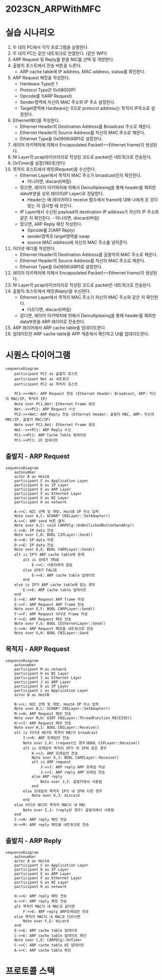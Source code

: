 # 2023CN_ARPWithMFC

# 실습 시나리오
1. 두 대의 PC에서 각각 프로그램을 실행한다.
2. 두 대의 PC는 같은 네트워크로 연결한다. (같은 WIFI)
3. ARP Request 및 Reply를 받을 NIC를 선택 및 개방한다.
4. 출발지 호스트에서 전송 버튼을 누른다. 
	- ARP cache table에 IP address, MAC address, status를 확인한다.
5. ARP Request 패킷을 작성한다.
	- Hardware Type은 1
	- Protocol Type은 0x0800(IP)
	- Opcode를 1(ARP Request)
	- Sender영역에 자신의 MAC 주소와 IP 주소 설정한다.
	- Target영역에 Hardware는 0으로 protocol address는 목적지 IP주소로 설정한다.
6. Ethernet헤더를 작성한다.
	- Ethernet Header의 Destination Address를 Broadcast 주소로 채운다.
	- Ethernet Header의 Source Address를 자신의 MAC 주소로 채운다.
	- Ethernet Type을 0x0806(ARP)로 설정한다.
7. 레이어 아키텍처에 의해서 Encapsulated Packet(==Ethernet frame)이 생성된다.
8. NI Layer의 pcap라이브러리로 작성된 코드로 packet은 네트워크로 전송된다.
9. OnTimer를 설정(180초)한다.
10. 목적지 호스트에서 패킷(Request)을 수신한다.
	- Ethernet Layer에서 목적지 MAC 주소가 broadcast인지 확인한다.
		- 아니라면, discard(버림)
	- 맞으면, 레이어 아키텍처에 의해서 Demultiplexing을 통해 header를 제외한 	  data부분을 상위 레이어(IP Layer)로 전달한다.
		- Header는 매 레이어마다 receive 함수에서 frame에 대해 나에게 온                       것이 맞는 지 검사할 때 쓰인다.
	- IP Layer에서 수신된 payload의 destination IP address가 자신의 IP 주소와               같은 지 확인한다.
			- 아니라면, discard(버림)
	- 맞으면, ARP Reply 패킷 작성한다.
		- Opcode를 2(ARP Reply)
		- sender영역과 target영역을 swap
		- source MAC address에 자신의 MAC 주소를 넣어준다.
11. 이더넷 헤더를 작성한다.
	- Ethernet Header의 Destination Address를 출발지의 MAC 주소로 채운다.
	- Ethernet Header의 Source Address를 자신의 MAC 주소로 채운다.
	- Ethernet Type을 0x0806(ARP)로 설정한다.		
12. 레이어 아키텍처에 의해서 Encapsulated Packet(==Ethernet frame)이 생성된다.
13. NI Layer의 pcap라이브러리로 작성된 코드로 packet은 네트워크로 전송된다.
14. 출발지 호스트에서 패킷(Reply)을 수신한다.
	- Ethernet Layer에서 목적지 MAC 주소가 자신의 MAC 주소와 같은 지 확인한다.
		- 다르다면, discard(버림)
	- 같다면, 레이어 아키텍처에 의해서 Demultiplexing을 통해 header를 제외한 	  data부분을 ARP 레이어로 전송한다.
15. ARP 레이어에서 ARP cache table을 업데이트한다.
16. 업데이트한 ARP cache table을 APP 계층에서 확인하고 UI를 업데이트한다.

#  시퀀스 다이어그램
```mermaid
sequenceDiagram
    participant PC1 as 출발지 호스트
    participant Net as 네트워크
    participant PC2 as 목적지 호스트
    
    PC1->>+Net: ARP Request 전송 (Ethernet Header: Broadcast, ARP: 자신의 MAC/IP, 목적지 IP)
    Note over PC1,Net: Ethernet Frame 생성
    Net-->>+PC2: ARP Request 수신 
    PC2->>+Net: ARP Reply 전송 (Ethernet Header: 출발지 MAC, ARP: 자신의 MAC/IP, 출발지 MAC/IP)
    Note over PC2,Net: Ethernet Frame 생성
    Net-->>+PC1: ARP Reply 수신
    PC1->>PC1: ARP Cache Table 업데이트
    PC1->>PC1: UI 업데이트
```

## 출발지 - ARP Request
```mermaid
sequenceDiagram
	autonumber
	actor A as HostA
	participant C as Application Layer
	participant D as IP Layer
	participant E as ARP Layer
	participant F as Ethernet Layer
	participant G as NI Layer
	participant H as network

	A->>C: NIC 선택 및 개방, HostB IP 주소 입력
	Note over A,C: UCHAR* CNILayer::SetAdapter()
	A->>C: ARP send 버튼 클릭
	Note over A,C: void CARPDlg::OnBnClickedButtonSendArp()
	C->>D: IP data 전송 
	Note over C,D: BOOL CIPLayer::Send()
	D->>D: IP data 저장
	D->>E: IP data 전송
	Note over D,E: BOOL CARPLayer::Send()
	alt is IP가 ARP cache table에 존재
		alt is 상태가 TRUE
			E->>C: 사용자에게 알림
		else 상태가 FALSE
			E->>E: ARP cache table 업데이트
		end
	else is IP가 ARP cache table에 없는 경우
		E->>E: ARP cache table 업데이트
	end
	E->>E: ARP Request ARP frame 작성
	E->>F: ARP Request ARP frame 전송
	Note over E,F: BOOL CARPLayer::Send()
	F->>F: ARP Request 이더넷 frame 작성
	F->>G: ARP Request 패킷 전송
	Note over F,G: BOOL CEthernetLayer::Send()
	G->>H: ARP Request 패킷을 네트워크로 전송
	Note over G,H: BOOL CNILayer::Send
```

## 목적지 - ARP Request
```mermaid
sequenceDiagram
	autonumber
	participant M as network
 	participant H as NI Layer
	participant I as Ethernet Layer
	participant J as ARP Layer
	participant K as IP Layer
	participant L as Application Layer
	actor B as HostB	

	B->>L: NIC 선택 및 개방, HostA IP 주소 입력
	Note over B,L: UCHAR* CNILayer::SetAdapter()
	M->>H: ARP Request 패킷 전송
	Note over M,H: UINT CNILayer::ThreadFunction_RECEIVE()
	H->>I: ARP Request 패킷 전송
	Note over H,I: BOOL CNILayer::Receive()
	alt is 이더넷 헤더의 목적지 MAC이 broadcast
		I->>K: ARP 프레임만 전송
		Note over I,K: (request인 경우)BOOL CIPLayer::Receive()
		alt is 프레임의 목적지 IP가 내 IP와 같은 경우
			K->>J: ARP 프레임만 전송
			Note over K,J: BOOL CARPLayer::Receive()
			alt is ARP request
				J->>J: ARP reply ARP 프레임 작성
				J->>I: ARP reply ARP 프레임 전송
			else ARP reply
				Note over J,I: 출발지에서 사용됨
			end
		else 프레임의 목적지 IP가 내 IP와 다른 경우
			Note over K,J: discard
		end
	else 이더넷 헤더의 목적지 MAC이 내 MAC
		Note over I,J: (reply인 경우) 출발지에서 사용됨
	end
	I->>H: ARP reply 패킷 전송
	H->>M: ARP reply 패킷을 네트워크로 전송
```
## 출발지 - ARP Reply
```mermaid
sequenceDiagram
	autonumber
	actor A as HostA
	participant C as Application Layer
	participant D as IP Layer
	participant E as ARP Layer
	participant F as Ethernet Layer
	participant G as NI Layer
	participant H as network

	H->>G: ARP reply 패킷 전송
	G->>F: ARP reply 패킷 전송
	alt 목적지 MAC이 내 MAC과 같다면
		F->>E: ARP reply ARP프레임만 전송
	else 목적지 MAC이 내 MAC과 다르다면
		Note over F,E: dicard
	end
	E->>E: ARP cache table 업데이트
	C->>E: ARP cache table 업데이트 확인
	Note over C,E: CARPDlg::OnTimer
	C->>C: ARP cache table UI 업데이트
	A->>C: ARP cache table 확인
```


# 프로토콜 스택




  

